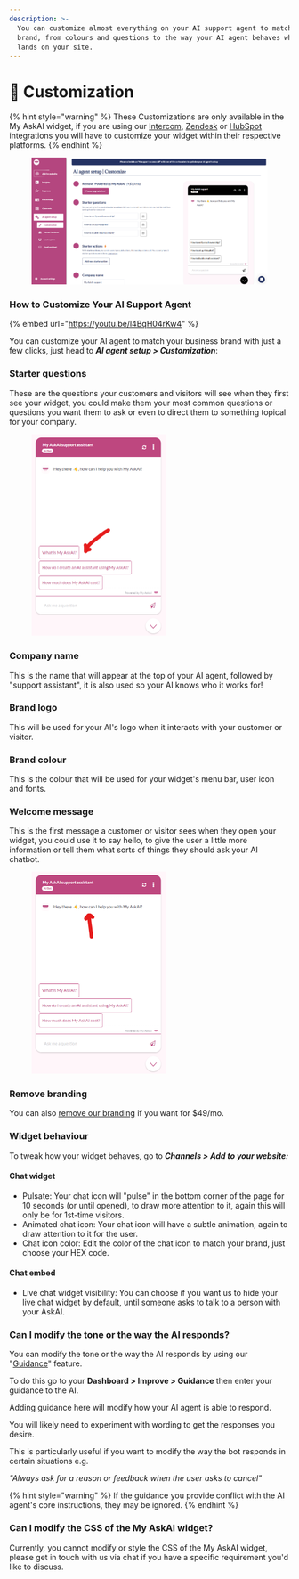 ```yaml
---
description: >-
  You can customize almost everything on your AI support agent to match your
  brand, from colours and questions to the way your AI agent behaves when a user
  lands on your site.
---
```


# 🎨 Customization

{% hint style="warning" %}
These Customizations are only available in the My AskAI widget, if you are using our [Intercom](channels/intercom/), [Zendesk](channels/zendesk/zendesk-messaging.md) or [HubSpot](channels/hubspot.md) integrations you will have to customize your widget within their respective platforms.
{% endhint %}

<figure><img src="../.gitbook/assets/image (459).png" alt=""><figcaption></figcaption></figure>

### How to Customize Your AI Support Agent

{% embed url="https://youtu.be/l4BqH04rKw4" %}

You can customize your AI agent to match your business brand with just a few clicks, just head to _**AI agent setup > Customization**_:

### Starter questions

These are the questions your customers and visitors will see when they first see your widget, you could make them your most common questions or questions you want them to ask or even to direct them to something topical for your company.

<figure><img src="../.gitbook/assets/image (217).png" alt="" width="241"><figcaption></figcaption></figure>

### Company name

This is the name that will appear at the top of your AI agent, followed by "support assistant", it is also used so your AI knows who it works for!

### Brand logo

This will be used for your AI's logo when it interacts with your customer or visitor.

### Brand colour

This is the colour that will be used for your widget's menu bar, user icon and fonts.

### Welcome message

This is the first message a customer or visitor sees when they open your widget, you could use it to say hello, to give the user a little more information or tell them what sorts of things they should ask your AI chatbot.

<figure><img src="../.gitbook/assets/image (218).png" alt="" width="241"><figcaption></figcaption></figure>

### Remove branding

You can also [remove our branding](remove-branding.md) if you want for $49/mo.

### Widget behaviour

To tweak how your widget behaves, go to _**Channels > Add to your website:**_

#### Chat widget

* Pulsate: Your chat icon will "pulse" in the bottom corner of the page for 10 seconds (or until opened), to draw more attention to it, again this will only be for 1st-time visitors.
* Animated chat icon: Your chat icon will have a subtle animation, again to draw attention to it for the user.
* Chat icon color: Edit the color of the chat icon to match your brand, just choose your HEX code.&#x20;

#### Chat embed

* Live chat widget visibility: You can choose if you want us to hide your live chat widget by default, until someone asks to talk to a person with your AskAI.

### Can I modify the tone or the way the AI responds?

You can modify the tone or the way the AI responds by using our "[Guidance](improve/guidance.md)" feature.

To do this go to your **Dashboard > Improve > Guidance** then enter your guidance to the AI.

Adding guidance here will modify how your AI agent is able to respond.

You will likely need to experiment with wording to get the responses you desire.

This is particularly useful if you want to modify the way the bot responds in certain situations e.g.

_"Always ask for a reason or feedback when the user asks to cancel"_

{% hint style="warning" %}
If the guidance you provide conflict with the AI agent's core instructions, they may be ignored.
{% endhint %}

### Can I modify the CSS of the My AskAI widget?

Currently, you cannot modify or style the CSS of the My AskAI widget, please get in touch with us via chat if you have a specific requirement you'd like to discuss.
